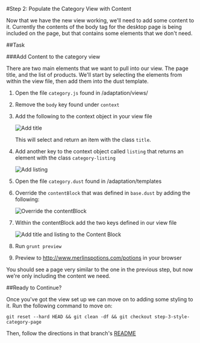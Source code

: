 #Step 2: Populate the Category View with Content

Now that we have the new view working, we'll need to add some content to it. Currently the contents of the body tag for the desktop page is being included on the page, but that contains some elements that we don't need. 

##Task

###Add Content to the category view

There are two main elements that we want to pull into our view. The page title, and the list of products. We'll start by selecting the elements from within the view file, then add them into the dust template.

1. Open the file `category.js` found in /adaptation/views/
2. Remove the `body` key found under `context`
3. Add the following to the context object in your view file

    ![Add title](https://s3.amazonaws.com/uploads.hipchat.com/15359/64553/R2DgkCYC3d3GzBm/Screen%20Shot%202015-01-16%20at%202.23.43%20PM.png)

    This will select and return an item with the class `title`.

4. Add another key to the context object called `listing` that returns an element with the class `category-listing`

    ![Add listing](https://s3.amazonaws.com/uploads.hipchat.com/15359/64553/vcvvYmEejHVb9WQ/Screen%20Shot%202015-01-16%20at%2012.15.40%20PM.png)

5. Open the file `category.dust` found in /adaptation/templates
6. Override the `contentBlock` that was defined in `base.dust` by adding the following:

    ![Override the contentBlock](https://s3.amazonaws.com/uploads.hipchat.com/15359/64553/XQKwUSv5WGo064c/Screen%20Shot%202015-01-16%20at%2012.15.59%20PM.png)

7. Within the contentBlock add the two keys defined in our view file

    ![Add title and listing to the Content Block](https://s3.amazonaws.com/uploads.hipchat.com/15359/64553/bYedZdOMkX4e6JQ/Screen%20Shot%202015-01-16%20at%2012.16.12%20PM.png)

8. Run `grunt preview`
9. Preview to http://www.merlinspotions.com/potions in your browser

You should see a page very similar to the one in the previous step, but now we're only including the content we need.

##Ready to Continue?

Once you've got the view set up we can move on to adding some styling to it. Run the following command to move on:

```
git reset --hard HEAD && git clean -df && git checkout step-3-style-category-page
```

Then, follow the directions in that branch's [README](https://github.com/mobify/workshop--adaptivejs-site/blob/step-3-style-category-page/README.md)
